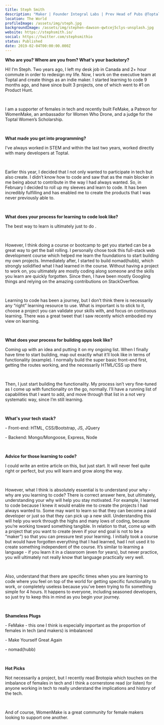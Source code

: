 ```yaml
---
title: Steph Smith
description: "Maker | Founder Integral Labs | Prev Head of Pubs @Toptal | Dev "
location: The World
profileImage: /assets/img/steph.jpg
backgroundImage: /assets/img/stephen-dawson-qwtcej5clys-unsplash.jpg
website: https://stephsmith.io/
social: https://twitter.com/stephsmithio
status: Published
date: 2019-02-04T00:00:00.000Z
---
```

**Who are you? Where are you from? What's your backstory?**

Hi! I’m Steph. Two years ago, I left my desk job in Canada and 2+ hour commute in order to redesign my life. Now, I work on the executive team at Toptal and create things as an indie maker. I started learning to code 9 months ago, and have since built 3 projects, one of which went to #1 on Product Hunt. 

<br>

I am a supporter of females in tech and recently built FeMake, a Patreon for WomenMake, an ambassador for Women Who Drone, and a judge for the Toptal Women’s Scholarship.

<br>

**What made you get into programming?** 

I’ve always worked in STEM and within the last two years, worked directly with many developers at Toptal. 

<br>

Earlier this year, I decided that I not only wanted to participate in tech but also create. I didn’t know how to code and saw that as the main blocker in me being about to contribute in the way I had always wanted. So, in February I decided to roll up my sleeves and learn to code. It has been incredibly fulfilling and has enabled me to create the products that I was never previously able to. 

<br>

**What does your process for learning to code look like?** 

The best way to learn is ultimately just to do . 

<br>

However, I think doing a course or bootcamp to get you started can be a great way to get the ball rolling. I personally chose took this full-stack web development course which helped me learn the foundations to start building my own projects. Immediately after, I started to build nomad(hubb), which strongly solidified what I had learned in the course. Without having a project to work on, you ultimately are mostly coding along someone and the skills you learn are quickly forgotten. Since then, I have been mostly Googling things and relying on the amazing contributions on StackOverflow. 

<br>

Learning to code has been a journey, but I don’t think there is necessarily any “right” learning resource to use. What is important is to stick to it, choose a project you can validate your skills with, and focus  on continuous learning. There was a great tweet that I saw recently which embodied my view on learning.

<br>

**What does your process for building apps look like?** 

Coming up with an idea and putting it on my ongoing list. When I finally have time to start building, map out exactly what it’ll look like in terms of functionality (example). I normally build the super basic front-end first, getting the routes working, and the necessarily HTML/CSS up there

<br>

Then, I just start building the functionality. My process isn’t very fine-tuned as I come up with functionality on the go, normally. I’ll have a running list of capabilities that I want to add, and move through that list in a not very systematic way, since I’m still learning. 

<br>

**What's your tech stack?** 

\- Front-end: HTML, CSS/Bootstrap, JS, JQuery

\- Backend: Mongo/Mongoose, Express, Node 

<br>

**Advice for those learning to code?**

I could write an entire article on this, but just start. It will never feel quite right or perfect, but you will learn and grow along the way. 

<br>

However, what I think is absolutely essential is to understand your why - why are you learning to code? There is correct answer here, but ultimately, understanding your why will help you stay motivated. For example, I learned to code because I knew it would enable me to create the projects I had always wanted to. Some may want to learn so that they can become a paid developer or just so that they can pick up a new skill. Understanding this will help you work through the highs and many lows of coding, because you’re working toward something tangible. In relation to that, come up with a project that you want to create (even if your end goal is not to be a “maker”) so that you can pressure test your learning. I initially took a course but would have forgotten everything that I had learned, had I not used it to create something independent of the course. It’s similar to learning a language - if you learn it in a classroom (even for years), but never practice, you will ultimately not really know that language practically very well. 

<br>

Also, understand that there are specific times when you are learning to code where you feel on top of the world for getting specific functionality to work, or completely useless because you’ve been trying to fix something simple for 4 hours. It happens to everyone, including seasoned developers, so just try to keep this in mind as you begin your journey. 

<br>

**Shameless Plugs**

\- FeMake - this one I think is especially important as the proportion of females in tech (and makers) is imbalanced

\- Make Yourself Great Again

\- nomad(hubb)

<br>

**Hot Picks** 

Not necessarily a project, but I recently read Brotopia which touches on the imbalance of females in tech and I think a cornerstone read (or listen) for anyone working in tech to really understand the implications and history of the tech. 

<br>

And of course, WomenMake is a great community for female makers looking to support one another.